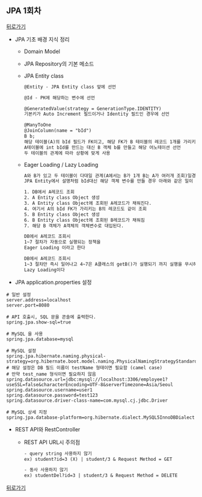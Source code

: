 ## JPA 1회차

[뒤로가기](https://github.com/jinsu4755/WORDATA_spring_Demo)

- JPA 기초 배경 지식 정리

  - Domain Model

  - JPA Repository의 기본 메소드

  - JPA Entity class

    ```txt
    @Entity - JPA Entity class 앞에 선언
    
    @Id - PK에 해당하는 변수에 선언
    
    @GeneratedValue(strategy = GenerationType.IDENTITY)
    기본키가 Auto Increment 필드이거나 Identity 필드인 경우에 선언
    
    @ManyToOne
    @JoinColumn(name = "bId")
    B b;
    해당 테이블(A)의 bId 필드가 FK이고, 해당 FK가 B 테이블의 레코드 1개를 가리키면,
    A테이블에 int bId를 만드는 대신 B 객체 b를 만들고 해당 어노테이션 선언
    두 테이블의 관계에 따라 상황에 맞게 사용
    ```

    

  - Eager Loading / Lazy Loading

    ```txt
    A와 B가 있고 두 테이블이 다대일 관계(A에서는 B가 1개 B는 A가 여러개 조회)일경우
    JPA Entity에서 설명처럼 bId대신 해당 객체 변수를 만들 경우 아래와 같은 일이 자동으로 일어난다.
    
    1. DB에서 A레코드 조회
    2. A Entity class Object 생성
    3. A Entity class Object에 조회된 A레코드가 채워진다.
    4. 여기서 A의 bId FK가 가리키는 B의 레코드도 같이 조회
    5. B Entity class Object 생성
    6. B Entity class Object에 조회된 B레코드가 채워짐
    7. 해당 B 객체가 A객체의 객체변수로 대입된다.
    
    DB에서 A레코드 조회시
    1~7 절차가 자동으로 실행되는 정책을
    Eager Loading 이라고 한다
    
    DB에서 A레코드 조회시
    1~3 절차만 즉시 일어나고 4~7은 A클래스의 getB()가 실행되기 까지 실행을 무시하는 정책이
    Lazy Loading이다
    
    ```

    

- JPA application.properties 설정

```
# 일반 설정
server.address=localhost
server.port=8080

# API 호출시, SQL 문을 콘솔에 출력한다.
spring.jpa.show-sql=true

# MySQL 을 사용
spring.jpa.database=mysql

# MySQL 설정
spring.jpa.hibernate.naming.physical-strategy=org.hibernate.boot.model.naming.PhysicalNamingStrategyStandardImpl
# 해당 설정은 DB 필드 이름이 testName 형태이면 필요함 (camel case)
# 만약 test_name 형식이면 필요하지 않음
spring.datasource.url=jdbc:mysql://localhost:3306/employee1?useSSL=false&characterEncoding=UTF-8&serverTimezone=Asia/Seoul
spring.datasource.username=user1
spring.datasource.password=test123
spring.datasource.driver-class-name=com.mysql.cj.jdbc.Driver

# MySQL 상세 지정
spring.jpa.database-platform=org.hibernate.dialect.MySQL5InnoDBDialect
```

- REST API와 RestController 

  - REST API URL시 주의점

    ```txt
    - query string 사용하지 않기
    ex) student?id=3 (X) | student/3 & Request Method = GET
    
    - 동사 사용하지 않기
    ex) studentDel?id=3 | student/3 & Request Method = DELETE
    ```

    

[뒤로가기](https://github.com/jinsu4755/WORDATA_spring_Demo)